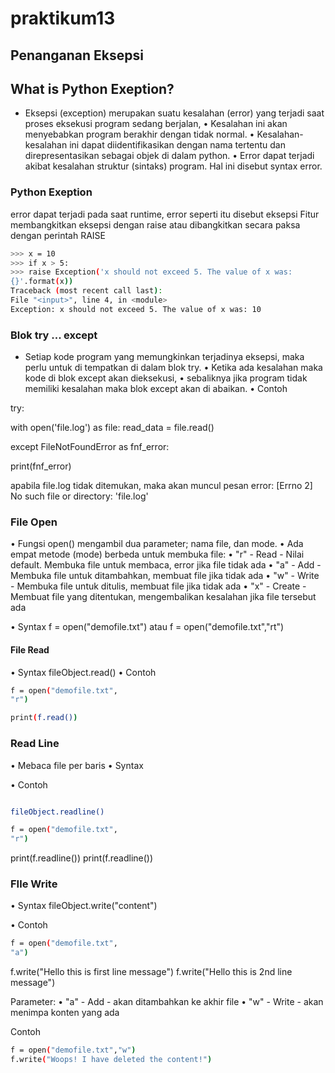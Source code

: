 # praktikum13
## Penanganan Eksepsi
## What is Python Exeption?

- Eksepsi (exception) merupakan suatu kesalahan (error) yang terjadi saat proses eksekusi program sedang berjalan, • Kesalahan ini akan menyebabkan program berakhir dengan tidak normal. • Kesalahan-kesalahan ini dapat diidentifikasikan dengan nama tertentu dan direpresentasikan sebagai objek di dalam python. • Error dapat terjadi akibat kesalahan struktur (sintaks) program. Hal ini disebut syntax error.

### Python Exeption

error dapat terjadi pada saat runtime, error seperti itu disebut eksepsi Fitur membangkitkan eksepsi dengan raise atau dibangkitkan secara paksa dengan perintah RAISE
~~~bash
>>> x = 10
>>> if x > 5:
>>> raise Exception('x should not exceed 5. The value of x was:
{}'.format(x))
Traceback (most recent call last):
File "<input>", line 4, in <module>
Exception: x should not exceed 5. The value of x was: 10
~~~
### Blok try ... except

- Setiap kode program yang memungkinkan terjadinya eksepsi, maka perlu untuk di tempatkan di dalam blok try. • Ketika ada kesalahan maka kode di blok except akan dieksekusi, • sebaliknya jika program tidak memiliki kesalahan maka blok except akan di abaikan. • Contoh

try:

with open('file.log') as file:
read_data = file.read()

except FileNotFoundError as fnf_error:

print(fnf_error)

apabila file.log tidak ditemukan, maka akan muncul pesan error: [Errno 2] No such file or directory: 'file.log'
### File Open

• Fungsi open() mengambil dua parameter; nama file, dan mode. • Ada empat metode (mode) berbeda untuk membuka file: • "r" - Read - Nilai default. Membuka file untuk membaca, error jika file tidak ada • "a" - Add - Membuka file untuk ditambahkan, membuat file jika tidak ada • "w" - Write - Membuka file untuk ditulis, membuat file jika tidak ada • "x" - Create - Membuat file yang ditentukan, mengembalikan kesalahan jika file tersebut ada

• Syntax f = open("demofile.txt") atau f = open("demofile.txt","rt")
#### File Read

• Syntax fileObject.read() • Contoh
~~~bash
f = open("demofile.txt",
"r")

print(f.read()) 
~~~

### Read Line

• Mebaca file per baris • Syntax

• Contoh
~~~bash

fileObject.readline()

f = open("demofile.txt",
"r")
~~~
print(f.readline())
print(f.readline())

### FIle Write

• Syntax fileObject.write("content")

• Contoh
~~~bash
f = open("demofile.txt",
"a")
~~~
f.write("Hello this is first line message")
f.write("Hello this is 2nd line message")

Parameter: • "a" - Add - akan ditambahkan ke akhir file • "w" - Write - akan menimpa konten yang ada

Contoh
~~~bash
f = open("demofile.txt","w")
f.write("Woops! I have deleted the content!")
~~~
